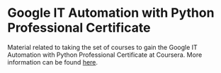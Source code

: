 # Google IT Automation with Python Professional Certificate

Material related to taking the set of courses to gain the Google IT Automation with Python Professional Certificate at Coursera. More information can be found [here](https://www.coursera.org/?utm_medium=email&utm_source=other&utm_campaign=certificate.welcome.7_nEU3iaEeiVXgoT1iWlYg~certificate.welcome.7_nEU3iaEeiVXgoT1iWlYg).
